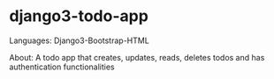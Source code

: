 # django3-todo-app

Languages: Django3-Bootstrap-HTML 

About: 
A todo app that creates, updates, reads, deletes todos and has authentication functionalities
